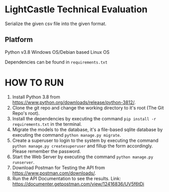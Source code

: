 # LightCastle Technical Evaluation

Serialize the given csv file into the given format.

## Platform
Python v3.8
Windows OS/Debian based Linux OS

Dependencies can be found in `requirements.txt`

# HOW TO RUN

1. Install Python 3.8 from https://www.python.org/downloads/release/python-3812/.
2. Clone the git repo and change the working directory to it's root (The Git Repo's root).
3. Install the dependencies by executing the command `pip install -r requirements.txt` in the terminal.
4. Migrate the models to the database, it's a file-based sqlite database by executing the command `python manage.py migrate`.
5. Create a superuser to login to the system by executing the command `python manage.py createsuperuser` and fillup the form accordingly. Please remember the password.
6. Start the Web Server by executing the command `python manage.py runserver`.
7. Download Postman for Testing the API from https://www.postman.com/downloads/.
8. Run the API Documentation to see the results. Link: https://documenter.getpostman.com/view/12416836/UV5f6tDi

